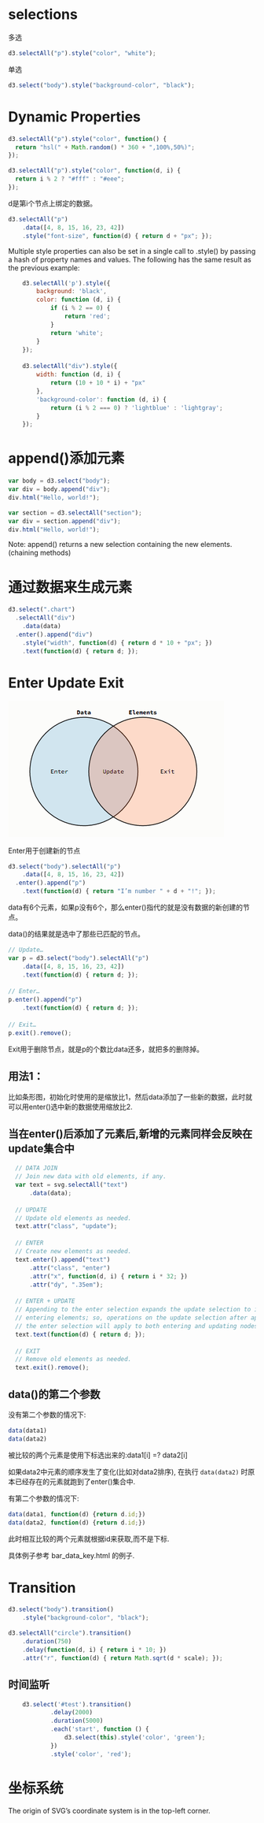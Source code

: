 # selections

多选

```js
d3.selectAll("p").style("color", "white");
```

单选

```js
d3.select("body").style("background-color", "black");
```


# Dynamic Properties

```js
d3.selectAll("p").style("color", function() {
  return "hsl(" + Math.random() * 360 + ",100%,50%)";
});
```

```js
d3.selectAll("p").style("color", function(d, i) {
  return i % 2 ? "#fff" : "#eee";
});
```

d是第i个节点上绑定的数据。

```js
d3.selectAll("p")
    .data([4, 8, 15, 16, 23, 42])
    .style("font-size", function(d) { return d + "px"; });
```


Multiple style properties can also be set in a single call to .style() by passing
a hash of property names and values. The following has the same result as the
previous example:

```js
	d3.selectAll('p').style({
		background: 'black',
		color: function (d, i) {
			if (i % 2 == 0) {
				return 'red';
			}
			return 'white';
		}
	});

	d3.selectAll("div").style({
		width: function (d, i) {
			return (10 + 10 * i) + "px"
		},
		'background-color': function (d, i) {
			return (i % 2 === 0) ? 'lightblue' : 'lightgray';
		}
	});
```


# append()添加元素

```js
var body = d3.select("body");
var div = body.append("div");
div.html("Hello, world!");
```

```js
var section = d3.selectAll("section");
var div = section.append("div");
div.html("Hello, world!");
```

Note: append() returns a new selection containing the new elements.(chaining methods)

# 通过数据来生成元素

```js
d3.select(".chart")
  .selectAll("div")
    .data(data)
  .enter().append("div")
    .style("width", function(d) { return d * 10 + "px"; })
    .text(function(d) { return d; });
```




# Enter Update Exit

![](pic/03.png)

Enter用于创建新的节点

```js
d3.select("body").selectAll("p")
    .data([4, 8, 15, 16, 23, 42])
  .enter().append("p")
    .text(function(d) { return "I’m number " + d + "!"; });
```

data有6个元素，如果p没有6个，那么enter()指代的就是没有数据的新创建的节点。

data()的结果就是选中了那些已匹配的节点。

```js
// Update…
var p = d3.select("body").selectAll("p")
    .data([4, 8, 15, 16, 23, 42])
    .text(function(d) { return d; });

// Enter…
p.enter().append("p")
    .text(function(d) { return d; });

// Exit…
p.exit().remove();
```

Exit用于删除节点，就是p的个数比data还多，就把多的删除掉。

## 用法1：

比如条形图，初始化时使用的是缩放比1，然后data添加了一些新的数据，此时就可以用enter()选中新的数据使用缩放比2.

## 当在enter()后添加了元素后,新增的元素同样会反映在update集合中

```js
  // DATA JOIN
  // Join new data with old elements, if any.
  var text = svg.selectAll("text")
      .data(data);

  // UPDATE
  // Update old elements as needed.
  text.attr("class", "update");

  // ENTER
  // Create new elements as needed.
  text.enter().append("text")
      .attr("class", "enter")
      .attr("x", function(d, i) { return i * 32; })
      .attr("dy", ".35em");

  // ENTER + UPDATE
  // Appending to the enter selection expands the update selection to include
  // entering elements; so, operations on the update selection after appending to
  // the enter selection will apply to both entering and updating nodes.
  text.text(function(d) { return d; });

  // EXIT
  // Remove old elements as needed.
  text.exit().remove();
```

## data()的第二个参数

没有第二个参数的情况下:

```js
data(data1)
data(data2)
```

被比较的两个元素是使用下标选出来的:data1[i] =? data2[i]

如果data2中元素的顺序发生了变化(比如对data2排序), 在执行 `data(data2)` 时原本已经存在的元素就跑到了enter()集合中.

有第二个参数的情况下:

```js
data(data1, function(d) {return d.id;})
data(data2, function(d) {return d.id;})
```

此时相互比较的两个元素就根据id来获取,而不是下标.

具体例子参考 bar_data_key.html 的例子.


# Transition

```js
d3.select("body").transition()
    .style("background-color", "black");
```

```js
d3.selectAll("circle").transition()
    .duration(750)
    .delay(function(d, i) { return i * 10; })
    .attr("r", function(d) { return Math.sqrt(d * scale); });
```

## 时间监听

```js
	d3.select('#test').transition()
			.delay(2000)
			.duration(5000)
			.each('start', function () {
				d3.select(this).style('color', 'green');
			})
			.style('color', 'red');
```


# 坐标系统

The origin of SVG’s coordinate system is in the top-left corner.


